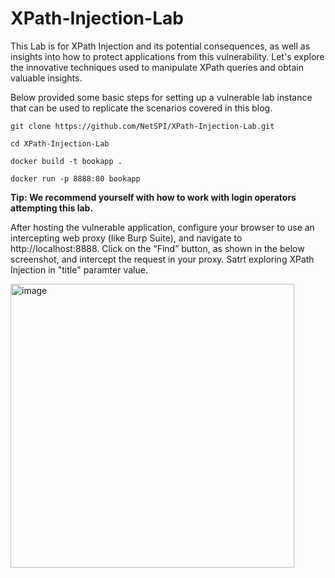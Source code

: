 # XPath-Injection-Lab

This Lab is for XPath Injection and its potential consequences, as well as insights into how to protect applications from this vulnerability. Let's explore the innovative techniques used to manipulate XPath queries and obtain valuable insights.

Below provided some basic steps for setting up a vulnerable lab instance that can be used to replicate the scenarios covered in this blog.

``git clone https://github.com/NetSPI/XPath-Injection-Lab.git``

``cd XPath-Injection-Lab``

``docker build -t bookapp . ``

``docker run -p 8888:80 bookapp``

**Tip: We recommend yourself with how to work with login operators attempting this lab.**

After hosting the vulnerable application, configure your browser to use an intercepting web proxy (like Burp Suite), and navigate to http://localhost:8888. Click on the “Find” button, as shown in the below screenshot, and intercept the request in your proxy. Satrt exploring XPath Injection in "title" paramter value. 

<img width="454" alt="image" src="https://github.com/NetSPI/XPath-Injection-Lab/assets/136427070/477d3064-c22b-4ad7-9eaf-c81c22bbb66f">


 
